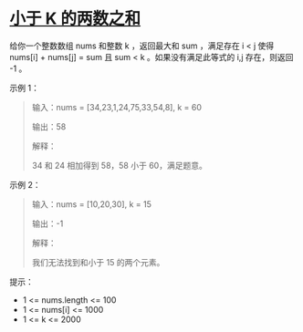 #  [小于 K 的两数之和](https://leetcode.cn/problems/two-sum-less-than-k)

给你一个整数数组 nums 和整数 k ，返回最大和 sum ，满足存在 i < j 使得 nums[i] + nums[j] = sum 且 sum < k 。如果没有满足此等式的 i,j 存在，则返回 -1 。

 

示例 1：

> 输入：nums = [34,23,1,24,75,33,54,8], k = 60
> 
> 输出：58
> 
> 解释：
> 
> 34 和 24 相加得到 58，58 小于 60，满足题意。

示例 2：

> 输入：nums = [10,20,30], k = 15
> 
> 输出：-1
> 
> 解释：
> 
> 我们无法找到和小于 15 的两个元素。
 

提示：

- 1 <= nums.length <= 100
- 1 <= nums[i] <= 1000
- 1 <= k <= 2000